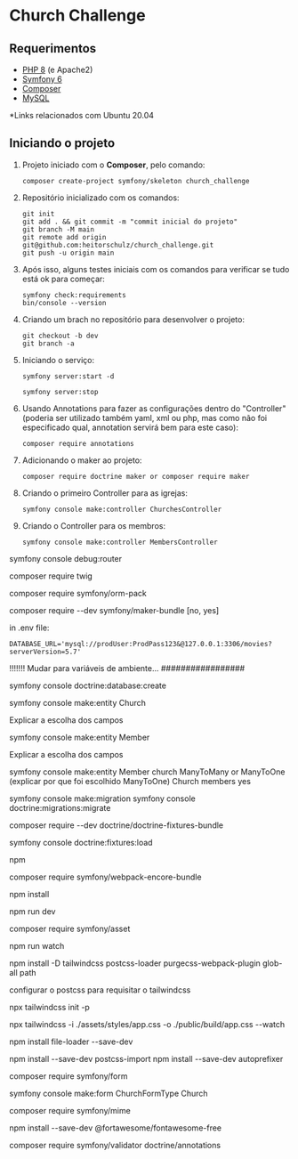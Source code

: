 # Church Challenge

## Requerimentos

- [PHP 8](https://www.itsolutionstuff.com/post/how-to-upgrade-php-version-from-74-to-8-in-ubuntuexample.html) (e Apache2) 
- [Symfony 6](https://www.osradar.com/install-symfony-ubuntu-20-04/)
- [Composer](https://getcomposer.org/download/)
- [MySQL](https://www.digitalocean.com/community/tutorials/how-to-install-mysql-on-ubuntu-20-04-pt)

*Links relacionados com Ubuntu 20.04

## Iniciando o projeto

1. Projeto iniciado com o **Composer**, pelo comando:

       composer create-project symfony/skeleton church_challenge

2. Repositório inicializado com os comandos:

       git init
       git add . && git commit -m "commit inicial do projeto"
       git branch -M main
       git remote add origin git@github.com:heitorschulz/church_challenge.git
       git push -u origin main

3. Após isso, alguns testes iniciais com os comandos para verificar se tudo está ok para começar:

       symfony check:requirements
       bin/console --version

4. Criando um brach no repositório para desenvolver o projeto:

       git checkout -b dev
       git branch -a

5. Iniciando o serviço:
   
       symfony server:start -d

       symfony server:stop

6. Usando Annotations para fazer as configurações dentro do "Controller" (poderia ser utilizado também yaml, xml ou php, mas como não foi especificado qual, annotation servirá bem para este caso):
   
       composer require annotations


7. Adicionando o maker ao projeto:

       composer require doctrine maker or composer require maker


8. Criando o primeiro Controller para as igrejas:

       symfony console make:controller ChurchesController

9. Criando o Controller para os membros: 

       symfony console make:controller MembersController


symfony console debug:router

composer require twig

composer require symfony/orm-pack

composer require --dev symfony/maker-bundle [no, yes]


in .env file:

    DATABASE_URL='mysql://prodUser:ProdPass123&@127.0.0.1:3306/movies?serverVersion=5.7'

!!!!!!! Mudar para variáveis de ambiente...
#################

symfony console doctrine:database:create


symfony console make:entity Church

Explicar a escolha dos campos

symfony console make:entity Member

Explicar a escolha dos campos


symfony console make:entity Member
    church
    ManyToMany or ManyToOne (explicar por que foi escolhido ManyToOne)
    Church
    members
    yes

symfony console make:migration
symfony console doctrine:migrations:migrate


composer require --dev doctrine/doctrine-fixtures-bundle

symfony console doctrine:fixtures:load


npm

composer require symfony/webpack-encore-bundle

npm install

npm run dev

composer require symfony/asset

npm run watch



npm install -D tailwindcss postcss-loader purgecss-webpack-plugin glob-all path

configurar o postcss para requisitar o tailwindcss

npx tailwindcss init -p

npx tailwindcss -i ./assets/styles/app.css -o ./public/build/app.css --watch


npm install file-loader --save-dev

npm install --save-dev postcss-import
npm install --save-dev autoprefixer


composer require symfony/form

symfony console make:form ChurchFormType Church

composer require symfony/mime


npm install --save-dev @fortawesome/fontawesome-free


composer require symfony/validator doctrine/annotations
